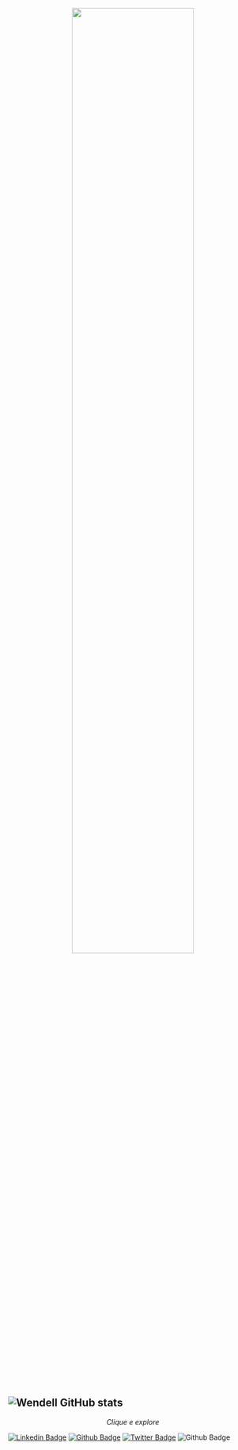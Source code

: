 <p align="center">
  <img src="https://raw.githubusercontent.com/ravi72munde/Chrome-Dino-Reinforcement-Learning/master/img_data/trained_dino.gif" width="70%">
  <br><br>
</p>


<br>
<p align="center">

</details>
  
  ![Wendell GitHub stats](https://github-readme-stats.vercel.app/api?username=wendell-gomes&theme=midnight-purple)
---

<p align="center"> 
  <i> Clique e explore </i>
</p>
<p align="center">
  
[![Linkedin Badge](https://img.shields.io/badge/-LinkedIn-blue?style=flat-square&logo=Linkedin&logoColor=white&link=https://https://www.linkedin.com/in/wendell-gomes-75a3a8205/)](https://www.linkedin.com/in/wendell-gomes-75a3a8205/)
[![Github Badge](https://img.shields.io/badge/-Github-000?style=flat-square&logo=Github&logoColor=white&link=https://github.com/wendell-gomes)](https://github.com/wendell-gomes)
[![Twitter Badge](https://img.shields.io/badge/?label=WhatsApp&logo=WhatsApp&style=social&&link=https://https://www.linkedin.com/in/wendell-gomes-75a3a8205/)](https://www.linkedin.com/in/wendell-gomes-75a3a8205/)
![Github Badge](https://img.shields.io/github/followers/wendell-gomes?style=social)
</p>





